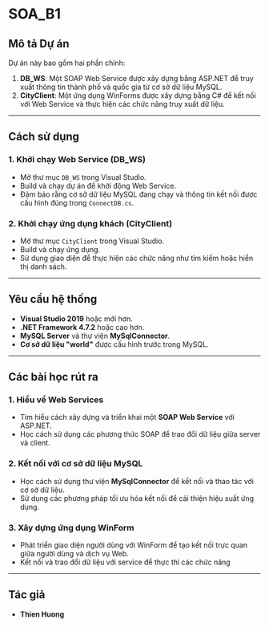 # SOA_B1

## Mô tả Dự án
Dự án này bao gồm hai phần chính:
1. **DB_WS**: Một SOAP Web Service được xây dựng bằng ASP.NET để truy xuất thông tin thành phố và quốc gia từ cơ sở dữ liệu MySQL.
2. **CityClient**: Một ứng dụng WinForms được xây dựng bằng C# để kết nối với Web Service và thực hiện các chức năng truy xuất dữ liệu.

---
## Cách sử dụng

### 1. **Khởi chạy Web Service (DB_WS)**
   - Mở thư mục `DB_WS` trong Visual Studio.
   - Build và chạy dự án để khởi động Web Service.
   - Đảm bảo rằng cơ sở dữ liệu MySQL đang chạy và thông tin kết nối được cấu hình đúng trong `ConnectDB.cs`.

### 2. **Khởi chạy ứng dụng khách (CityClient)**
   - Mở thư mục `CityClient` trong Visual Studio.
   - Build và chạy ứng dụng.
   - Sử dụng giao diện để thực hiện các chức năng như tìm kiếm hoặc hiển thị danh sách.

---

## Yêu cầu hệ thống
- **Visual Studio 2019** hoặc mới hơn.
- **.NET Framework 4.7.2** hoặc cao hơn.
- **MySQL Server** và thư viện **MySqlConnector**.
- **Cơ sở dữ liệu "world"** được cấu hình trước trong MySQL.

---
## Các bài học rút ra

### 1. **Hiểu về Web Services**
   - Tìm hiểu cách xây dựng và triển khai một **SOAP Web Service** với ASP.NET.
   - Học cách sử dụng các phương thức SOAP để trao đổi dữ liệu giữa server và client.

### 2. **Kết nối với cơ sở dữ liệu MySQL**
   - Học cách sử dụng thư viện **MySqlConnector** để kết nối và thao tác với cơ sở dữ liệu.
   - Sử dụng các phương pháp tối ưu hóa kết nối để cải thiện hiệu suất ứng dụng.

### 3. **Xây dựng ứng dụng WinForm**
   - Phát triển giao diện người dùng với WinForm để tạo kết nối trực quan giữa người dùng và dịch vụ Web.
   - Kết nối và trao đổi dữ liệu với service để thực thi các chức năng
---
## Tác giả
- **Thien Huong**
